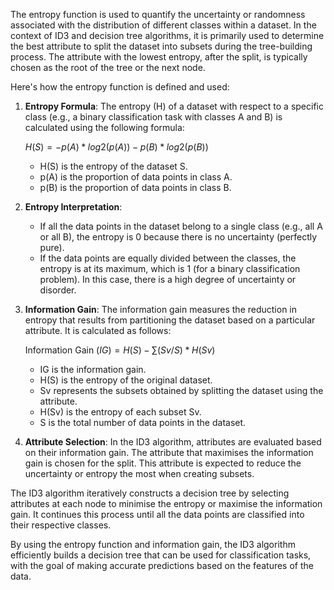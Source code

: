 The entropy function is used to quantify the uncertainty or randomness associated with the distribution of different classes within a dataset. In the context of ID3 and decision tree algorithms, it is primarily used to determine the best attribute to split the dataset into subsets during the tree-building process. The attribute with the lowest entropy, after the split, is typically chosen as the root of the tree or the next node.

Here's how the entropy function is defined and used:

1. **Entropy Formula**:
   The entropy (H) of a dataset with respect to a specific class (e.g., a binary classification task with classes A and B) is calculated using the following formula:

   $H(S) = -p(A) * log2(p(A)) - p(B) * log2(p(B))$

   - H(S) is the entropy of the dataset S.
   - p(A) is the proportion of data points in class A.
   - p(B) is the proportion of data points in class B.

2. **Entropy Interpretation**:
   - If all the data points in the dataset belong to a single class (e.g., all A or all B), the entropy is 0 because there is no uncertainty (perfectly pure).
   - If the data points are equally divided between the classes, the entropy is at its maximum, which is 1 (for a binary classification problem). In this case, there is a high degree of uncertainty or disorder.

3. **Information Gain**:
   The information gain measures the reduction in entropy that results from partitioning the dataset based on a particular attribute. It is calculated as follows:

   Information Gain $(IG) = H(S) - ∑(Sv/S) * H(Sv)$

   - IG is the information gain.
   - H(S) is the entropy of the original dataset.
   - Sv represents the subsets obtained by splitting the dataset using the attribute.
   - H(Sv) is the entropy of each subset Sv.
   - S is the total number of data points in the dataset.

4. **Attribute Selection**:
   In the ID3 algorithm, attributes are evaluated based on their information gain. The attribute that maximises the information gain is chosen for the split. This attribute is expected to reduce the uncertainty or entropy the most when creating subsets.

The ID3 algorithm iteratively constructs a decision tree by selecting attributes at each node to minimise the entropy or maximise the information gain. It continues this process until all the data points are classified into their respective classes.

By using the entropy function and information gain, the ID3 algorithm efficiently builds a decision tree that can be used for classification tasks, with the goal of making accurate predictions based on the features of the data.